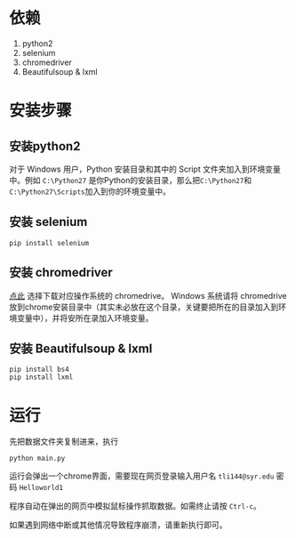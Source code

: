 
依赖
===========
1. python2
2. selenium
3. chromedriver
4. Beautifulsoup & lxml


安装步骤
===========

安装python2
---------

对于 Windows 用户，Python 安装目录和其中的 Script 文件夹加入到环境变量中。例如 `C:\Python27` 是你Python的安装目录，那么把`C:\Python27`和`C:\Python27\Scripts`加入到你的环境变量中。

安装 selenium
--------

```
pip install selenium
```

安装 chromedriver
--------
[点此](https://chromedriver.storage.googleapis.com/index.html?path=2.27/) 选择下载对应操作系统的 chromedrive。 Windows 系统请将 chromedrive 放到chrome安装目录中（其实未必放在这个目录，关键要把所在的目录加入到环境变量中），并将安所在录加入环境变量。


安装 Beautifulsoup & lxml
--------
```
pip install bs4
pip install lxml
```


运行
===========

先把数据文件夹复制进来，执行
```
python main.py
```

运行会弹出一个chrome界面，需要现在网页登录输入用户名 `tli144@syr.edu` 密码 `Helloworld1`

程序自动在弹出的网页中模拟鼠标操作抓取数据。如需终止请按 `Ctrl-c`。

如果遇到网络中断或其他情况导致程序崩溃，请重新执行即可。
